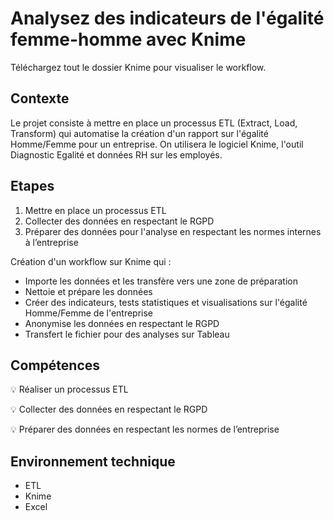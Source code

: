 # Analysez des indicateurs de l'égalité femme-homme avec Knime
Téléchargez tout le dossier Knime pour visualiser le workflow.

## Contexte
Le projet consiste à mettre en place un processus ETL (Extract, Load, Transform) qui automatise la création d'un rapport sur l'égalité Homme/Femme pour un entreprise.
On utilisera le logiciel Knime, l'outil Diagnostic Egalité et données RH sur les employés.

## Etapes
1.	Mettre en place un processus ETL
2.	Collecter des données en respectant le RGPD
3.	Préparer des données pour l'analyse en respectant les normes internes à l’entreprise

Création d'un workflow sur Knime qui : 
- Importe les données et les transfère vers une zone de préparation
- Nettoie et prépare les données
- Créer des indicateurs, tests statistiques et visualisations sur l'égalité Homme/Femme de l'entreprise
- Anonymise les données en respectant le RGPD
- Transfert le fichier pour des analyses sur Tableau

## Compétences

:bulb: Réaliser un processus ETL

:bulb: Collecter des données en respectant le RGPD

:bulb: Préparer des données en respectant les normes de l’entreprise

## Environnement technique
- ETL
- Knime
- Excel



